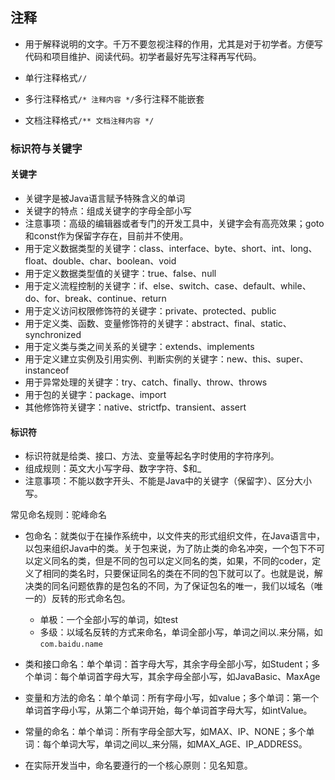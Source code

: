 ## 注释

- 用于解释说明的文字。千万不要忽视注释的作用，尤其是对于初学者。方便写代码和项目维护、阅读代码。初学者最好先写注释再写代码。

- 单行注释格式`//`
- 多行注释格式`/* 注释内容 */`多行注释不能嵌套
- 文档注释格式`/** 文档注释内容 */`

### 标识符与关键字

#### 关键字

- 关键字是被Java语言赋予特殊含义的单词
- 关键字的特点：组成关键字的字母全部小写
- 注意事项：高级的编辑器或者专门的开发工具中，关键字会有高亮效果；goto和const作为保留字存在，目前并不使用。
- 用于定义数据类型的关键字：class、interface、byte、short、int、long、float、double、char、boolean、void
- 用于定义数据类型值的关键字：true、false、null
- 用于定义流程控制的关键字：if、else、switch、case、default、while、do、for、break、continue、return
- 用于定义访问权限修饰符的关键字：private、protected、public
- 用于定义类、函数、变量修饰符的关键字：abstract、final、static、synchronized
- 用于定义类与类之间关系的关键字：extends、implements
- 用于定义建立实例及引用实例、判断实例的关键字：new、this、super、instanceof
- 用于异常处理的关键字：try、catch、finally、throw、throws
- 用于包的关键字：package、import
- 其他修饰符关键字：native、strictfp、transient、assert

#### 标识符

- 标识符就是给类、接口、方法、变量等起名字时使用的字符序列。
- 组成规则：英文大小写字母、数字字符、$和_
- 注意事项：不能以数字开头、不能是Java中的关键字（保留字）、区分大小写。


常见命名规则：驼峰命名
- 包命名：就类似于在操作系统中，以文件夹的形式组织文件，在Java语言中，以包来组织Java中的类。关于包来说，为了防止类的命名冲突，一个包下不可以定义同名的类，但是不同的包可以定义同名的类，如果，不同的coder，定义了相同的类名时，只要保证同名的类在不同的包下就可以了。也就是说，解决类的同名问题依靠的是包名的不同，为了保证包名的唯一，我们以域名（唯一的）反转的形式命名包。
  - 单极：一个全部小写的单词，如test
  - 多级：以域名反转的方式来命名，单词全部小写，单词之间以.来分隔，如`com.baidu.name`

- 类和接口命名：单个单词：首字母大写，其余字母全部小写，如Student；多个单词：每个单词首字母大写，其余字母全部小写，如JavaBasic、MaxAge
- 变量和方法的命名：单个单词：所有字母小写，如value；多个单词：第一个单词首字母小写，从第二个单词开始，每个单词首字母大写，如intValue。
- 常量的命名：单个单词：所有字母全部大写，如MAX、IP、NONE；多个单词：每个单词大写，单词之间以_来分隔，如MAX_AGE、IP_ADDRESS。
- 在实际开发当中，命名要遵行的一个核心原则：见名知意。
